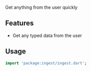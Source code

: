 Get anything from the user quickly

## Features
* Get any typed data from the user

## Usage

```dart
import 'package:ingest/ingest.dart';
```